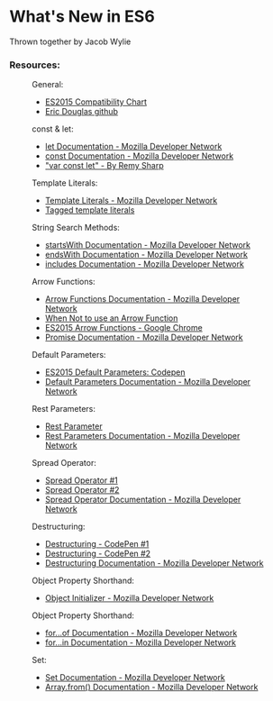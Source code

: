 <h1>What's New in ES6</h1>
<p>Thrown together by Jacob Wylie</p>

<h3>Resources:</h3>
<figure>
	<figcaption>General:</figcaption>
		<ul>
			<li><a href="http://kangax.github.io/compat-table/es6/">ES2015 Compatibility Chart</a></li>
			<li><a href="https://github.com/ericdouglas/ES6-Learning">Eric Douglas github</a></li>
		</ul>
</figure>
<figure>
	<figcaption>const &amp; let:</figcaption>
		<ul>
			<li><a href="https://developer.mozilla.org/en-US/docs/Web/JavaScript/Reference/Statements/let">let Documentation - Mozilla Developer Network</a></li>
			<li><a href="https://developer.mozilla.org/en-US/docs/Web/JavaScript/Reference/Statements/const">const Documentation - Mozilla Developer Network</a></li>
			<li><a href="https://remysharp.com/2016/08/09/var-const-let">"var const let" - By Remy Sharp</a></li>
		</ul>
</figure>
<figure>
	<figcaption>Template Literals:</figcaption>
		<ul>		
			<li><a href="https://developer.mozilla.org/en-US/docs/Web/JavaScript/Reference/Template_literals">Template Literals - Mozilla Developer Network</a></li>
			<li><a href="https://developer.mozilla.org/en-US/docs/Web/JavaScript/Reference/Template_literals#Tagged_template_literals">Tagged template literals</a></li>
		</ul>
</figure>
<figure>
	<figcaption>String Search Methods:</figcaption>
		<ul>	
			<li><a href="https://developer.mozilla.org/en-US/docs/Web/JavaScript/Reference/Global_Objects/String/startsWith">startsWith Documentation - Mozilla Developer Network</a></li>
			<li><a href="https://developer.mozilla.org/en-US/docs/Web/JavaScript/Reference/Global_Objects/String/endsWith">endsWith Documentation - Mozilla Developer Network</a></li>
			<li><a href="https://developer.mozilla.org/en-US/docs/Web/JavaScript/Reference/Global_Objects/String/includes">includes Documentation - Mozilla Developer Network</a></li>
		</ul>
</figure>
<figure>
	<figcaption>Arrow Functions:</figcaption>
		<ul>	
			<li><a href="https://developer.mozilla.org/en-US/docs/Web/JavaScript/Reference/Functions/Arrow_functions">Arrow Functions Documentation - Mozilla Developer Network</a></li>
			<li><a href="http://wesbos.com/arrow-function-no-no/">When Not to use an Arrow Function</a></li>
			<li><a href="https://googlechrome.github.io/samples/arrows-es6/">ES2015 Arrow Functions - Google Chrome</a></li>
			<li><a href="https://developer.mozilla.org/en-US/docs/Web/JavaScript/Reference/Global_Objects/Promise">Promise Documentation - Mozilla Developer Network</a></li>
		</ul>
</figure>
<figure>
	<figcaption>Default Parameters:</figcaption>
		<ul>	
			<li><a href="http://codepen.io/kenhowardpdx/pen/YqLOMZ?editors=0011">ES2015 Default Parameters: Codepen</a></li>
			<li><a href="https://developer.mozilla.org/en-US/docs/Web/JavaScript/Reference/Functions/Default_parameters">Default Parameters Documentation - Mozilla Developer Network</a></li>
		</ul>
</figure>
<figure>
	<figcaption>Rest Parameters:</figcaption>
		<ul>	
			<li><a href="http://codepen.io/kenhowardpdx/pen/EKLdxV?editors=0011">Rest Parameter</a></li>
			<li><a href="https://developer.mozilla.org/en-US/docs/Web/JavaScript/Reference/Functions/rest_parameters">Rest Parameters Documentation - Mozilla Developer Network</a></li>
		</ul>
</figure>
<figure>
	<figcaption>Spread Operator:</figcaption>
		<ul>	
			<li><a href="http://codepen.io/kenhowardpdx/pen/RayePj?editors=0011">Spread Operator #1</a></li>
			<li><a href="http://codepen.io/kenhowardpdx/pen/eZrPzm?editors=0011">Spread Operator #2</a></li>
			<li><a href="https://developer.mozilla.org/en-US/docs/Web/JavaScript/Reference/Operators/Spread_operator">Spread Operator Documentation - Mozilla Developer Network</a></li>
		</ul>
</figure>
<figure>
	<figcaption>Destructuring:</figcaption>
		<ul>	
			<li><a href="http://codepen.io/kenhowardpdx/pen/xVjyrg?editors=0011">Destructuring - CodePen #1</a></li>
			<li><a href="http://codepen.io/kenhowardpdx/pen/vGjVeR?editors=0011">Destructuring - CodePen #2</a></li>
			<li><a href="https://developer.mozilla.org/en-US/docs/Web/JavaScript/Reference/Operators/Destructuring_assignment">Destructuring Documentation - Mozilla Developer Network</a></li>
		</ul>
</figure>
<figure>
	<figcaption>Object Property Shorthand:</figcaption>
		<ul>	
			<li><a href="https://developer.mozilla.org/en-US/docs/Web/JavaScript/Reference/Operators/Object_initializer#New_notations_in_ECMAScript_2015">Object Initializer - Mozilla Developer Network</a></li>
		</ul>
</figure>
<figure>
	<figcaption>Object Property Shorthand:</figcaption>
		<ul>	
			<li><a href="https://developer.mozilla.org/en-US/docs/Web/JavaScript/Reference/Statements/for...of">for...of Documentation - Mozilla Developer Network</a></li>
			<li><a href="https://developer.mozilla.org/en-US/docs/Web/JavaScript/Reference/Statements/for...in">for...in Documentation - Mozilla Developer Network</a></li>
		</ul>
</figure>
<figure>
	<figcaption>Set:</figcaption>
		<ul>	
			<li><a href="https://developer.mozilla.org/en-US/docs/Web/JavaScript/Reference/Global_Objects/Set">Set Documentation - Mozilla Developer Network</a></li>
			<li><a href="https://developer.mozilla.org/en-US/docs/Web/JavaScript/Reference/Global_Objects/Array/from">Array.from() Documentation - Mozilla Developer Network</a></li>
		</ul>
</figure>

















